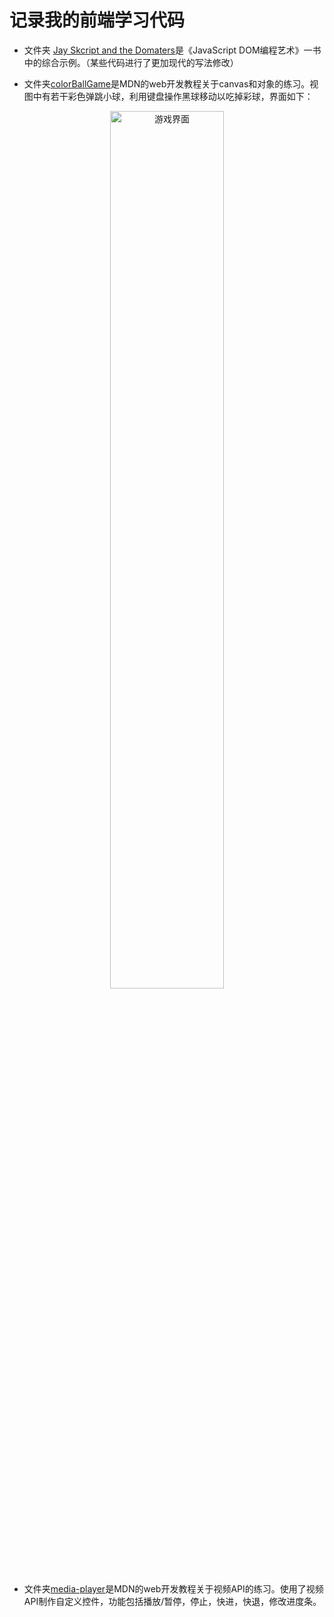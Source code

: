 # 记录我的前端学习代码

- 文件夹 [Jay Skcript and the Domaters](https://github.com/xuXiGua/my-web-development-learing/tree/main/Jay%20Skcript%20and%20the%20Domaters)是《JavaScript DOM编程艺术》一书中的综合示例。（某些代码进行了更加现代的写法修改）

- 文件夹[colorBallGame](https://github.com/xuXiGua/my-web-development-learing/tree/main/colorBallGame)是MDN的web开发教程关于canvas和对象的练习。视图中有若干彩色弹跳小球，利用键盘操作黑球移动以吃掉彩球，界面如下：
<div  align='center'>
  <img src='https://user-images.githubusercontent.com/82155142/117417231-b55bce00-af4c-11eb-9c8e-de41a9b48eb5.png' alt="游戏界面" width='60%'/>
</div>

- 文件夹[media-player](https://github.com/xuXiGua/my-web-development-learing/tree/main/media-player)是MDN的web开发教程关于视频API的练习。使用了视频API制作自定义控件，功能包括播放/暂停，停止，快进，快退，修改进度条。
